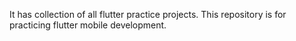 It has collection of all flutter practice projects. This repository is for practicing flutter mobile development.
